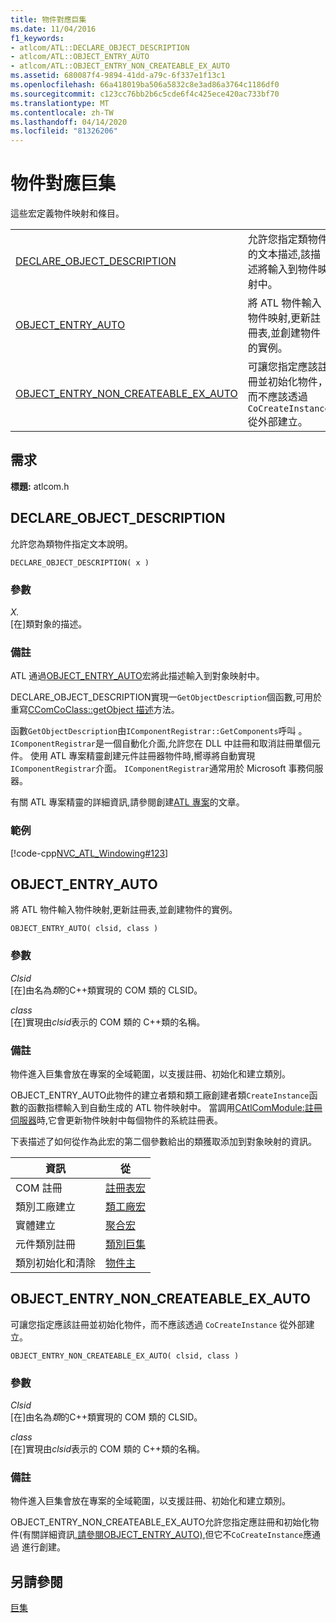 ```yaml
---
title: 物件對應巨集
ms.date: 11/04/2016
f1_keywords:
- atlcom/ATL::DECLARE_OBJECT_DESCRIPTION
- atlcom/ATL::OBJECT_ENTRY_AUTO
- atlcom/ATL::OBJECT_ENTRY_NON_CREATEABLE_EX_AUTO
ms.assetid: 680087f4-9894-41dd-a79c-6f337e1f13c1
ms.openlocfilehash: 66a418019ba506a5832c8e3ad86a3764c1186df0
ms.sourcegitcommit: c123cc76bb2b6c5cde6f4c425ece420ac733bf70
ms.translationtype: MT
ms.contentlocale: zh-TW
ms.lasthandoff: 04/14/2020
ms.locfileid: "81326206"
---
```

# <a name="object-map-macros"></a>物件對應巨集

這些宏定義物件映射和條目。

|||
|-|-|
|[DECLARE_OBJECT_DESCRIPTION](#declare_object_description)|允許您指定類物件的文本描述,該描述將輸入到物件映射中。|
|[OBJECT_ENTRY_AUTO](#object_entry_auto)|將 ATL 物件輸入物件映射,更新註冊表,並創建物件的實例。|
|[OBJECT_ENTRY_NON_CREATEABLE_EX_AUTO](#object_entry_non_createable_ex_auto)|可讓您指定應該註冊並初始化物件，而不應該透過 `CoCreateInstance` 從外部建立。|

## <a name="requirements"></a>需求

**標題:** atlcom.h

## <a name="declare_object_description"></a><a name="declare_object_description"></a>DECLARE_OBJECT_DESCRIPTION

允許您為類物件指定文本說明。

```
DECLARE_OBJECT_DESCRIPTION( x )
```

### <a name="parameters"></a>參數

*X.*<br/>
[在]類對象的描述。

### <a name="remarks"></a>備註

ATL 通過[OBJECT_ENTRY_AUTO](#object_entry_auto)宏將此描述輸入到對象映射中。

DECLARE_OBJECT_DESCRIPTION實現一`GetObjectDescription`個函數,可用於重寫[CComCoClass::getObject 描述](ccomcoclass-class.md#getobjectdescription)方法。

函數`GetObjectDescription`由`IComponentRegistrar::GetComponents`呼叫 。 `IComponentRegistrar`是一個自動化介面,允許您在 DLL 中註冊和取消註冊單個元件。 使用 ATL 專案精靈創建元件註冊器物件時,嚮導將自動實現`IComponentRegistrar`介面。 `IComponentRegistrar`通常用於 Microsoft 事務伺服器。

有關 ATL 專案精靈的詳細資訊,請參閱創建[ATL 專案](../../atl/reference/creating-an-atl-project.md)的文章。

### <a name="example"></a>範例

[!code-cpp[NVC_ATL_Windowing#123](../../atl/codesnippet/cpp/object-map-macros_1.h)]

## <a name="object_entry_auto"></a><a name="object_entry_auto"></a>OBJECT_ENTRY_AUTO

將 ATL 物件輸入物件映射,更新註冊表,並創建物件的實例。

```
OBJECT_ENTRY_AUTO( clsid, class )
```

### <a name="parameters"></a>參數

*Clsid*<br/>
[在]由名為*類*的C++類實現的 COM 類的 CLSID。

*class*<br/>
[在]實現由*clsid*表示的 COM 類的 C++類的名稱。

### <a name="remarks"></a>備註

物件進入巨集會放在專案的全域範圍，以支援註冊、初始化和建立類別。

OBJECT_ENTRY_AUTO此物件的建立者類和類工廠創建者類`CreateInstance`函數的函數指標輸入到自動生成的 ATL 物件映射中。 當調用[CAtlComModule:註冊伺服器](catlcommodule-class.md#registerserver)時,它會更新物件映射中每個物件的系統註冊表。

下表描述了如何從作為此宏的第二個參數給出的類獲取添加到對象映射的資訊。

|資訊|從|
|---------------------|-------------------|
|COM 註冊|[註冊表宏](../../atl/reference/registry-macros.md)|
|類別工廠建立|[類工廠宏](../../atl/reference/aggregation-and-class-factory-macros.md)|
|實體建立|[聚合宏](../../atl/reference/aggregation-and-class-factory-macros.md)|
|元件類別註冊|[類別巨集](../../atl/reference/category-macros.md)|
|類別初始化和清除|[物件主](ccomobjectrootex-class.md#objectmain)|

## <a name="object_entry_non_createable_ex_auto"></a><a name="object_entry_non_createable_ex_auto"></a>OBJECT_ENTRY_NON_CREATEABLE_EX_AUTO

可讓您指定應該註冊並初始化物件，而不應該透過 `CoCreateInstance` 從外部建立。

```
OBJECT_ENTRY_NON_CREATEABLE_EX_AUTO( clsid, class )
```

### <a name="parameters"></a>參數

*Clsid*<br/>
[在]由名為*類*的C++類實現的 COM 類的 CLSID。

*class*<br/>
[在]實現由*clsid*表示的 COM 類的 C++類的名稱。

### <a name="remarks"></a>備註

物件進入巨集會放在專案的全域範圍，以支援註冊、初始化和建立類別。

OBJECT_ENTRY_NON_CREATEABLE_EX_AUTO允許您指定應註冊和初始化物件(有關詳細資訊[,請參閱OBJECT_ENTRY_AUTO),](#object_entry_auto)但它不`CoCreateInstance`應通過 進行創建。

## <a name="see-also"></a>另請參閱

[巨集](../../atl/reference/atl-macros.md)
